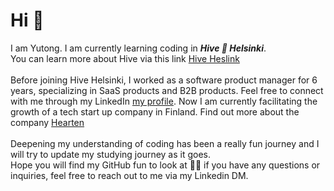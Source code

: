 # Hi 👋
I am Yutong. I am currently learning coding in ***Hive 🐝 Helsinki***. \
You can learn more about Hive via this link [Hive Heslink](https://www.hive.fi/en/)\
\
Before joining Hive Helsinki, I worked as a software product manager for 6 years, specializing in SaaS products and B2B products.  Feel free to connect with me through my LinkedIn  [my profile](www.linkedin.com/in/yutongdeng). Now I am currently facilitating the growth of a tech start up company in Finland. Find out more about the company [Hearten](https://heartenapp.ai/) \
\
Deepening my understanding of coding has been a really fun journey and I will try to update my studying journey as it goes. \
Hope you will find my GitHub fun to look at 🙋‍♀️ if you have any questions or inquiries, feel free to reach out to me via my Linkedin DM. 
